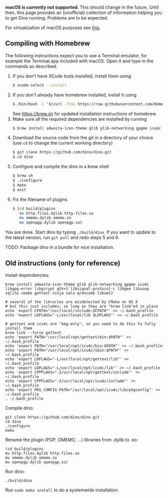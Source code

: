 **macOS is currently not supported**. This should change in the future. Until then, this page provides an (unofficial) collection of information helping you to get Dino running. Problems are to be expected.

For virtualization of macOS purposes see [this](https://github.com/myspaghetti/macos-guest-virtualbox).

## Compiling with Homebrew
The following instructions expect you to use a Terminal emulator, for example the Terminal.app included with macOS. Open it and type in the commands as described.

1. If you don't have XCode tools installed, install them using
   ```sh
   $ xcode-select --install
   ```
2. If you don't already have homebrew installed, install it using
   ```sh
   $ /bin/bash -c "$(curl -fsSL https://raw.githubusercontent.com/Homebrew/install/master/install.sh)"
   ```
   See https://brew.sh for updated installation instructions of homebrew.
3. Make sure all the required dependencies are installed by running
   ```sh
   $ brew install adwaita-icon-theme glib glib-networking gpgme icu4c libgpg-error libgcrypt gtk+3 libsignal-protocol-c libgee libsoup sqlite cmake gettext ninja vala qrencode libxml2
   ```
4. Download the source code from the git in a directory of your choice (use `cd` to change the current working directory)
   ```sh
   $ git clone https://github.com/dino/dino.git
   $ cd dino
   ```
5. Configure and compile the dino in a brew shell
   ```sh
   $ brew sh
   $ ./configure
   $ make
   $ exit
   ```
6. Fix the filename of plugins
   ```sh
   $ (cd build/plugins
      mv http-files.dylib http-files.so
      mv omemo.dylib omemo.so
      mv openpgp.dylib openpgp.so)
   ```

You are done. Start dino by typing `./build/dino`. If you want to update to the latest version, run `git pull` and redo steps 5 and 6.

TODO: Package dino in a bundle for nice installation.

## Old instructions (only for reference)

Install dependencies:
```
brew install adwaita-icon-theme glib glib-networking gpgme icu4c libgpg-error libgcrypt gtk+3 libsignal-protocol-c libgee libsoup sqlite cmake gettext ninja vala qrencode libxml2

# several of the libraries are misdetected by CMake on OS X
# but this just includes; so long as they are "brew link"ed in place
echo 'export CPATH="/usr/local/include:$CPATH"' >> ~/.bash_profile
echo 'export LDFLAGS="-L/usr/local/lib $LDFLAGS"' >> ~/.bash_profile

# gettext and icu4c are "keg-only", so you need to do this to fully install them
brew link --force gettext
echo 'export PATH="/usr/local/opt/gettext/bin:$PATH"' >> ~/.bash_profile
echo 'export PATH="/usr/local/opt/icu4c/bin:$PATH"' >> ~/.bash_profile
echo 'export PATH="/usr/local/opt/icu4c/sbin:$PATH"' >> ~/.bash_profile
echo 'export LDFLAGS="-L/usr/local/opt/gettext/lib"' >> ~/.bash_profile
echo 'export LDFLAGS="-L/usr/local/opt/icu4c/lib"' >> ~/.bash_profile
echo 'export CPPFLAGS="-I/usr/local/opt/gettext/include"' >> ~/.bash_profile
echo 'export CPPFLAGS="-I/usr/local/opt/icu4c/include"' >> ~/.bash_profile
echo 'export PKG_CONFIG_PATH="/usr/local/opt/icu4c/lib/pkgconfig"' >> ~/.bash_profile
. ~/.bash_profile
```

Compile dino:
```
git clone https://github.com/dino/dino.git
cd dino
./configure
make
```

Rename the plugin (PGP, OMEMO, ...) libraries from .dylib to .so:
```
(cd build/plugins
mv http-files.dylib http-files.so
mv omemo.dylib omemo.so
mv openpgp.dylib openpgp.so)
```

Run dino:
```
./build/dino
```

Run `sudo make install` to do a systemwide installation.
